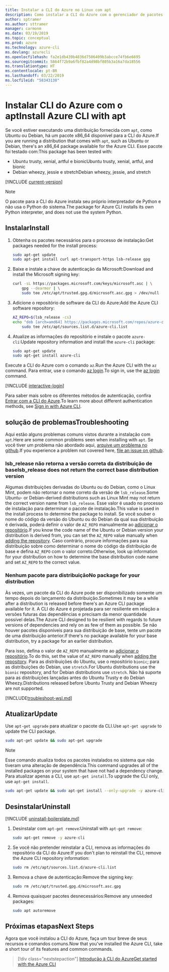 ```yaml
---
title: Instalar a CLI do Azure no Linux com apt
description: Como instalar a CLI do Azure com o gerenciador de pacotes apt
author: sptramer
ms.author: sttramer
manager: carmonm
ms.date: 03/19/2019
ms.topic: conceptual
ms.prod: azure
ms.technology: azure-cli
ms.devlang: azurecli
ms.openlocfilehash: fa2e1db439b4836d7506409b3abcce74fb6e6695
ms.sourcegitcommit: 5864f72b9a6fbf82a4d98bf805b3a16a7da18556
ms.translationtype: HT
ms.contentlocale: pt-BR
ms.lasthandoff: 03/22/2019
ms.locfileid: "58343138"
---
```

# <a name="install-azure-cli-with-apt"></a><span data-ttu-id="edbd6-103">Instalar CLI do Azure com o apt</span><span class="sxs-lookup"><span data-stu-id="edbd6-103">Install Azure CLI with apt</span></span>

<span data-ttu-id="edbd6-104">Se você estiver executando uma distribuição fornecida com `apt`, como Ubuntu ou Debian, há um pacote x86_64 disponível para a CLI do Azure.</span><span class="sxs-lookup"><span data-stu-id="edbd6-104">If you are running a distribution that comes with `apt`, such as Ubuntu or Debian, there's an x86_64 package available for the Azure CLI.</span></span> <span data-ttu-id="edbd6-105">Esse pacote foi testado com:</span><span class="sxs-lookup"><span data-stu-id="edbd6-105">This package has been tested with:</span></span>

* <span data-ttu-id="edbd6-106">Ubuntu trusty, xenial, artful e bionic</span><span class="sxs-lookup"><span data-stu-id="edbd6-106">Ubuntu trusty, xenial, artful, and bionic</span></span>
* <span data-ttu-id="edbd6-107">Debian wheezy, jessie e stretch</span><span class="sxs-lookup"><span data-stu-id="edbd6-107">Debian wheezy, jessie, and stretch</span></span>

[!INCLUDE [current-version](includes/current-version.md)]

> [!NOTE]
>
> <span data-ttu-id="edbd6-108">O pacote para a CLI do Azure instala seu próprio interpretador de Python e não usa o Python do sistema.</span><span class="sxs-lookup"><span data-stu-id="edbd6-108">The package for Azure CLI installs its own Python interpreter, and does not use the system Python.</span></span>

## <a name="install"></a><span data-ttu-id="edbd6-109">Instalar</span><span class="sxs-lookup"><span data-stu-id="edbd6-109">Install</span></span>

1. <span data-ttu-id="edbd6-110">Obtenha os pacotes necessários para o processo de instalação:</span><span class="sxs-lookup"><span data-stu-id="edbd6-110">Get packages needed for the install process:</span></span>

    ```bash
    sudo apt-get update
    sudo apt-get install curl apt-transport-https lsb-release gpg
    ```

2. <span data-ttu-id="edbd6-111">Baixe e instale a chave de autenticação da Microsoft:</span><span class="sxs-lookup"><span data-stu-id="edbd6-111">Download and install the Microsoft signing key:</span></span>

    ```bash
    curl -sL https://packages.microsoft.com/keys/microsoft.asc | \
        gpg --dearmor | \
        sudo tee /etc/apt/trusted.gpg.d/microsoft.asc.gpg > /dev/null
    ```

3. <div id="set-release"/><span data-ttu-id="edbd6-112">Adicione o repositório de software da CLI do Azure:</span><span class="sxs-lookup"><span data-stu-id="edbd6-112">Add the Azure CLI software repository:</span></span>

    ```bash
    AZ_REPO=$(lsb_release -cs)
    echo "deb [arch=amd64] https://packages.microsoft.com/repos/azure-cli/ $AZ_REPO main" | \
        sudo tee /etc/apt/sources.list.d/azure-cli.list
    ```

4. <span data-ttu-id="edbd6-113">Atualize as informações do repositório e instale o pacote `azure-cli`:</span><span class="sxs-lookup"><span data-stu-id="edbd6-113">Update repository information and install the `azure-cli` package:</span></span>

    ```bash
    sudo apt-get update
    sudo apt-get install azure-cli
    ```

<span data-ttu-id="edbd6-114">Execute a CLI do Azure com o comando `az`.</span><span class="sxs-lookup"><span data-stu-id="edbd6-114">Run the Azure CLI with the `az` command.</span></span> <span data-ttu-id="edbd6-115">Para entrar, use o comando [az login](/cli/azure/reference-index#az-login).</span><span class="sxs-lookup"><span data-stu-id="edbd6-115">To sign in, use the [az login](/cli/azure/reference-index#az-login) command.</span></span>

[!INCLUDE [interactive-login](includes/interactive-login.md)]

<span data-ttu-id="edbd6-116">Para saber mais sobre os diferentes métodos de autenticação, confira [Entrar com a CLI do Azure](authenticate-azure-cli.md).</span><span class="sxs-lookup"><span data-stu-id="edbd6-116">To learn more about different authentication methods, see [Sign in with Azure CLI](authenticate-azure-cli.md).</span></span>

## <a name="troubleshooting"></a><span data-ttu-id="edbd6-117">solução de problemas</span><span class="sxs-lookup"><span data-stu-id="edbd6-117">Troubleshooting</span></span>

<span data-ttu-id="edbd6-118">Aqui estão alguns problemas comuns vistos durante a instalação com `apt`.</span><span class="sxs-lookup"><span data-stu-id="edbd6-118">Here are some common problems seen when installing with `apt`.</span></span> <span data-ttu-id="edbd6-119">Se você tiver um problema não abordado aqui, [arquive um problema no github](https://github.com/Azure/azure-cli/issues).</span><span class="sxs-lookup"><span data-stu-id="edbd6-119">If you experience a problem not covered here, [file an issue on github](https://github.com/Azure/azure-cli/issues).</span></span>

### <a name="lsbrelease-does-not-return-the-correct-base-distribution-version"></a><span data-ttu-id="edbd6-120">lsb_release não retorna a versão correta da distribuição de base</span><span class="sxs-lookup"><span data-stu-id="edbd6-120">lsb_release does not return the correct base distribution version</span></span>

<span data-ttu-id="edbd6-121">Algumas distribuições derivadas do Ubuntu ou do Debian, como o Linux Mint, podem não retornar o nome correto da versão de `lsb_release`.</span><span class="sxs-lookup"><span data-stu-id="edbd6-121">Some Ubuntu- or Debian-derived distributions such as Linux Mint may not return the correct version name from `lsb_release`.</span></span> <span data-ttu-id="edbd6-122">Esse valor é usado no processo de instalação para determinar o pacote de instalação.</span><span class="sxs-lookup"><span data-stu-id="edbd6-122">This value is used in the install process to determine the package to install.</span></span> <span data-ttu-id="edbd6-123">Se você souber o nome do código da versão do Ubuntu ou do Debian da qual sua distribuição é derivada, poderá definir o valor de `AZ_REPO` manualmente ao [adicionar o repositório](#set-release).</span><span class="sxs-lookup"><span data-stu-id="edbd6-123">If you know the code name of the Ubuntu or Debian version your distribution is derived from, you can set the `AZ_REPO` value manually when [adding the repository](#set-release).</span></span> <span data-ttu-id="edbd6-124">Caso contrário, procure informações para sua distribuição sobre como determinar o nome do código da distribuição de base e defina `AZ_REPO` com o valor correto.</span><span class="sxs-lookup"><span data-stu-id="edbd6-124">Otherwise, look up information for your distribution on how to determine the base distribution code name and set `AZ_REPO` to the correct value.</span></span>

### <a name="no-package-for-your-distribution"></a><span data-ttu-id="edbd6-125">Nenhum pacote para distribuição</span><span class="sxs-lookup"><span data-stu-id="edbd6-125">No package for your distribution</span></span>

<span data-ttu-id="edbd6-126">Às vezes, um pacote da CLI do Azure pode ser disponibilizado somente um tempo depois do lançamento da distribuição.</span><span class="sxs-lookup"><span data-stu-id="edbd6-126">Sometimes it may be a while after a distribution is released before there's an Azure CLI package available for it.</span></span> <span data-ttu-id="edbd6-127">A CLI do Azure é projetada para ser resiliente em relação a versões futuras das dependências e precisam da menor quantidade possível delas.</span><span class="sxs-lookup"><span data-stu-id="edbd6-127">The Azure CLI designed to be resilient with regards to future versions of dependencies and rely on as few of them as possible.</span></span> <span data-ttu-id="edbd6-128">Se não houver pacotes disponíveis para sua distribuição de base, tente um pacote de uma distribuição anterior.</span><span class="sxs-lookup"><span data-stu-id="edbd6-128">If there's no package available for your base distribution, try a package for an earlier distribution.</span></span>

<span data-ttu-id="edbd6-129">Para isso, defina o valor de `AZ_REPO` manualmente ao [adicionar o repositório](#set-release).</span><span class="sxs-lookup"><span data-stu-id="edbd6-129">To do this, set the value of `AZ_REPO` manually when [adding the repository](#set-release).</span></span> <span data-ttu-id="edbd6-130">Para as distribuições do Ubuntu, use o repositório `bionic`; para as distribuições do Debian, use `stretch`.</span><span class="sxs-lookup"><span data-stu-id="edbd6-130">For Ubuntu distributions use the `bionic` repository, and for Debian distributions use `stretch`.</span></span> <span data-ttu-id="edbd6-131">Não há suporte para as distribuições lançadas antes do Ubuntu Trusty e do Debian Wheezy.</span><span class="sxs-lookup"><span data-stu-id="edbd6-131">Distributions released before Ubuntu Trusty and Debian Wheezy are not supported.</span></span>

[!INCLUDE[troubleshoot-wsl.md](includes/troubleshoot-wsl.md)]

## <a name="update"></a><span data-ttu-id="edbd6-132">Atualizar</span><span class="sxs-lookup"><span data-stu-id="edbd6-132">Update</span></span>

<span data-ttu-id="edbd6-133">Use `apt-get upgrade` para atualizar o pacote da CLI.</span><span class="sxs-lookup"><span data-stu-id="edbd6-133">Use `apt-get upgrade` to update the CLI package.</span></span>

   ```bash
   sudo apt-get update && sudo apt-get upgrade
   ```

> [!NOTE]
> <span data-ttu-id="edbd6-134">Esse comando atualiza todos os pacotes instalados no sistema que não tiveram uma alteração de dependência.</span><span class="sxs-lookup"><span data-stu-id="edbd6-134">This command upgrades all of the installed packages on your system that have not had a dependency change.</span></span>
> <span data-ttu-id="edbd6-135">Para atualizar apenas a CLI, use `apt-get install`.</span><span class="sxs-lookup"><span data-stu-id="edbd6-135">To upgrade the CLI only, use `apt-get install`.</span></span>
> 
> ```bash
> sudo apt-get update && sudo apt-get install --only-upgrade -y azure-cli
> ```

## <a name="uninstall"></a><span data-ttu-id="edbd6-136">Desinstalar</span><span class="sxs-lookup"><span data-stu-id="edbd6-136">Uninstall</span></span>

[!INCLUDE [uninstall-boilerplate.md](includes/uninstall-boilerplate.md)]

1. <span data-ttu-id="edbd6-137">Desinstalar com `apt-get remove`:</span><span class="sxs-lookup"><span data-stu-id="edbd6-137">Uninstall with `apt-get remove`:</span></span>

    ```bash
    sudo apt-get remove -y azure-cli
    ```

2. <span data-ttu-id="edbd6-138">Se você não pretender reinstalar a CLI, remova as informações do repositório da CLI do Azure:</span><span class="sxs-lookup"><span data-stu-id="edbd6-138">If you don't plan to reinstall the CLI, remove the Azure CLI repository information:</span></span>

   ```bash
   sudo rm /etc/apt/sources.list.d/azure-cli.list
   ```

3. <span data-ttu-id="edbd6-139">Remova a chave de autenticação:</span><span class="sxs-lookup"><span data-stu-id="edbd6-139">Remove the signing key:</span></span>

    ```bash
    sudo rm /etc/apt/trusted.gpg.d/microsoft.asc.gpg
    ```

4. <span data-ttu-id="edbd6-140">Remova quaisquer pacotes desnecessários:</span><span class="sxs-lookup"><span data-stu-id="edbd6-140">Remove any unneeded packages:</span></span>

   ```bash
   sudo apt autoremove
   ```

## <a name="next-steps"></a><span data-ttu-id="edbd6-141">Próximas etapas</span><span class="sxs-lookup"><span data-stu-id="edbd6-141">Next Steps</span></span>

<span data-ttu-id="edbd6-142">Agora que você instalou a CLI do Azure, faça um tour breve de seus recursos e comandos comuns.</span><span class="sxs-lookup"><span data-stu-id="edbd6-142">Now that you've installed the Azure CLI, take a short tour of its features and common commands.</span></span>

> [!div class="nextstepaction"]
> [<span data-ttu-id="edbd6-143">Introdução à CLI do Azure</span><span class="sxs-lookup"><span data-stu-id="edbd6-143">Get started with the Azure CLI</span></span>](get-started-with-azure-cli.md)
